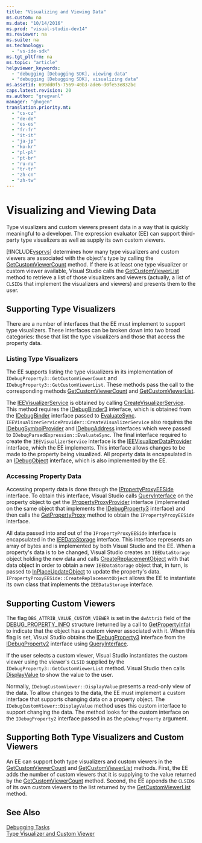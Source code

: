 ```yaml
---
title: "Visualizing and Viewing Data"
ms.custom: na
ms.date: "10/14/2016"
ms.prod: "visual-studio-dev14"
ms.reviewer: na
ms.suite: na
ms.technology: 
  - "vs-ide-sdk"
ms.tgt_pltfrm: na
ms.topic: "article"
helpviewer_keywords: 
  - "debugging [Debugging SDK], viewing data"
  - "debugging [Debugging SDK], visualizing data"
ms.assetid: 699dd0f5-7569-40b3-ade6-d0fe53e832bc
caps.latest.revision: 20
ms.author: "gregvanl"
manager: "ghogen"
translation.priority.mt: 
  - "cs-cz"
  - "de-de"
  - "es-es"
  - "fr-fr"
  - "it-it"
  - "ja-jp"
  - "ko-kr"
  - "pl-pl"
  - "pt-br"
  - "ru-ru"
  - "tr-tr"
  - "zh-cn"
  - "zh-tw"
---
```

# Visualizing and Viewing Data
Type visualizers and custom viewers present data in a way that is quickly meaningful to a developer. The expression evaluator (EE) can support third-party type visualizers as well as supply its own custom viewers.  
  
 [!INCLUDE[vsprvs](../codequality/includes/vsprvs_md.md)] determines how many type visualizers and custom viewers are associated with the object's type by calling the [GetCustomViewerCount](../extensibility/idebugproperty3--getcustomviewercount.md) method. If there is at least one type visualizer or custom viewer available, Visual Studio calls the [GetCustomViewerList](../extensibility/idebugproperty3--getcustomviewerlist.md) method to retrieve a list of those visualizers and viewers (actually, a list of `CLSID`s that implement the visualizers and viewers) and presents them to the user.  
  
## Supporting Type Visualizers  
 There are a number of interfaces that the EE must implement to support type visualizers. These interfaces can be broken down into two broad categories: those that list the type visualizers and those that access the property data.  
  
### Listing Type Visualizers  
 The EE supports listing the type visualizers in its implementation of `IDebugProperty3::GetCustomViewerCount` and `IDebugProperty3::GetCustomViewerList`. These methods pass the call to the corresponding methods [GetCustomViewerCount](../extensibility/ieevisualizerservice--getcustomviewercount.md) and [GetCustomViewerList](../extensibility/ieevisualizerservice--getcustomviewerlist.md).  
  
 The [IEEVisualizerService](../extensibility/ieevisualizerservice.md) is obtained by calling [CreateVisualizerService](../extensibility/ieevisualizerserviceprovider--createvisualizerservice.md). This method requires the [IDebugBinder3](../extensibility/idebugbinder3.md) interface, which is obtained from the [IDebugBinder](../extensibility/idebugbinder.md) interface passed to [EvaluateSync](../extensibility/idebugparsedexpression--evaluatesync.md). `IEEVisualizerServiceProvider::CreateVisualizerService` also requires the [IDebugSymbolProvider](../extensibility/idebugsymbolprovider.md) and [IDebugAddress](../extensibility/idebugaddress.md) interfaces which were passed to `IDebugParsedExpression::EvaluateSync`. The final interface required to create the `IEEVisualizerService` interface is the [IEEVisualizerDataProvider](../extensibility/ieevisualizerdataprovider.md) interface, which the EE implements. This interface allows changes to be made to the property being visualized. All property data is encapsulated in an [IDebugObject](../extensibility/idebugobject.md) interface, which is also implemented by the EE.  
  
### Accessing Property Data  
 Accessing property data is done through the [IPropertyProxyEESide](../extensibility/ipropertyproxyeeside.md) interface. To obtain this interface, Visual Studio calls [QueryInterface](../Topic/QueryInterface.md) on the property object to get the [IPropertyProxyProvider](../extensibility/ipropertyproxyprovider.md) interface (implemented on the same object that implements the [IDebugProperty3](../extensibility/idebugproperty3.md) interface) and then calls the [GetPropertyProxy](../extensibility/ipropertyproxyprovider--getpropertyproxy.md) method to obtain the `IPropertyProxyEESide` interface.  
  
 All data passed into and out of the `IPropertyProxyEESide` interface is encapsulated in the [IEEDataStorage](../extensibility/ieedatastorage.md) interface. This interface represents an array of bytes and is implemented by both Visual Studio and the EE. When a property's data is to be changed, Visual Studio creates an `IEEDataStorage` object holding the new data and calls [CreateReplacementObject](../extensibility/ipropertyproxyeeside--createreplacementobject.md) with that data object in order to obtain a new `IEEDataStorage` object that, in turn, is passed to [InPlaceUpdateObject](../extensibility/ipropertyproxyeeside--inplaceupdateobject.md) to update the property's data. `IPropertyProxyEESide::CreateReplacementObject` allows the EE to instantiate its own class that implements the `IEEDataStorage` interface.  
  
## Supporting Custom Viewers  
 The flag `DBG_ATTRIB_VALUE_CUSTOM_VIEWER` is set in the `dwAttrib` field of the [DEBUG_PROPERTY_INFO](../extensibility/debug_property_info.md) structure (returned by a call to [GetPropertyInfo](../extensibility/idebugproperty2--getpropertyinfo.md)) to indicate that the object has a custom viewer associated with it. When this flag is set, Visual Studio obtains the [IDebugProperty3](../extensibility/idebugproperty3.md) interface from the [IDebugProperty2](../extensibility/idebugproperty2.md) interface using [QueryInterface](../Topic/QueryInterface.md).  
  
 If the user selects a custom viewer, Visual Studio instantiates the custom viewer using the viewer's `CLSID` supplied by the `IDebugProperty3::GetCustomViewerList` method. Visual Studio then calls [DisplayValue](../extensibility/idebugcustomviewer--displayvalue.md) to show the value to the user.  
  
 Normally, `IDebugCustomViewer::DisplayValue` presents a read-only view of the data. To allow changes to the data, the EE must implement a custom interface that supports changing data on a property object. The `IDebugCustomViewer::DisplayValue` method uses this custom interface to support changing the data. The method looks for the custom interface on the `IDebugProperty2` interface passed in as the `pDebugProperty` argument.  
  
## Supporting Both Type Visualizers and Custom Viewers  
 An EE can support both type visualizers and custom viewers in the [GetCustomViewerCount](../extensibility/idebugproperty3--getcustomviewercount.md) and [GetCustomViewerList](../extensibility/idebugproperty3--getcustomviewerlist.md) methods. First, the EE adds the number of custom viewers that it is supplying to the value returned by the [GetCustomViewerCount](../extensibility/ieevisualizerservice--getcustomviewercount.md) method. Second, the EE appends the `CLSID`s of its own custom viewers to the list returned by the [GetCustomViewerList](../extensibility/ieevisualizerservice--getcustomviewerlist.md) method.  
  
## See Also  
 [Debugging Tasks](../extensibility/debugging-tasks.md)   
 [Type Visualizer and Custom Viewer](../extensibility/type-visualizer-and-custom-viewer.md)